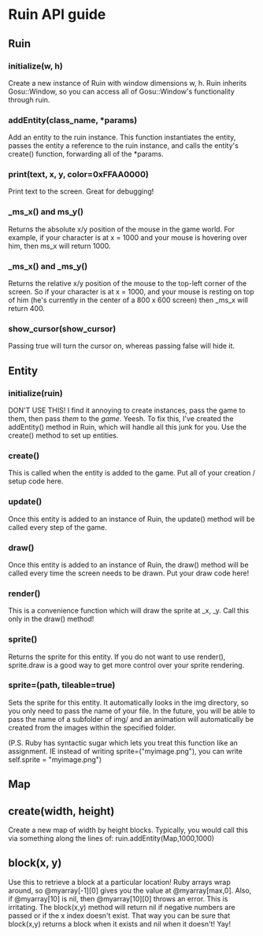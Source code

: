 # Ruin API guide

## Ruin

### initialize(w, h)
Create a new instance of Ruin with window dimensions w, h.
Ruin inherits Gosu::Window, so you can access all of Gosu::Window's functionality through ruin.

### addEntity(class_name, *params)
Add an entity to the ruin instance. This function instantiates the entity, passes the entity a reference to the ruin instance, and calls the entity's create() function, forwarding all of the *params.

### print(text, x, y, color=0xFFAA0000)
Print text to the screen. Great for debugging!

### _ms_x() and ms_y()
Returns the absolute x/y position of the mouse in the game world. For example, if your character is at x = 1000 and your mouse is hovering over him, then ms_x will return 1000.

### _ms_x() and _ms_y()
Returns the relative x/y position of the mouse to the top-left corner of the screen. So if your character is at x = 1000, and your mouse is resting on top of him (he's currently in the center of a 800 x 600 screen) then _ms_x will return 400.

### show_cursor(show_cursor)
Passing true will turn the cursor on, whereas passing false will hide it.

## Entity

### initialize(ruin)
DON'T USE THIS! I find it annoying to create instances, pass the game to them, then pass _them_ to the _game_. Yeesh. To fix this, I've created the addEntity() method in Ruin, which will handle all this junk for you. Use the create() method to set up entities.

### create()
This is called when the entity is added to the game. Put all of your creation / setup code here.

### update()
Once this entity is added to an instance of Ruin, the update() method will be called every step of the game.

### draw()
Once this entity is added to an instance of Ruin, the draw() method will be called every time the screen needs to be drawn. Put your draw code here!

### render()
This is a convenience function which will draw the sprite at _x, _y. Call this only in the draw() method!

### sprite()
Returns the sprite for this entity. If you do not want to use render(), sprite.draw is a good way to get more control over your sprite rendering.

### sprite=(path, tileable=true)
Sets the sprite for this entity. It automatically looks in the img directory, so you only need to pass the name of your file. In the future, you will be able to pass the name of a subfolder of img/ and an animation will automatically be created from the images within the specified folder. 

(P.S. Ruby has syntactic sugar which lets you treat this function like an assignment. IE instead of writing sprite=("myimage.png"), you can write self.sprite = "myimage.png")

## Map

## create(width, height)
Create a new map of width by height blocks. Typically, you would call this via something along the lines of: ruin.addEntity(Map,1000,1000)

## block(x, y)
Use this to retrieve a block at a particular location! Ruby arrays wrap around, so @myarray[-1][0] gives you the value at @myarray[max,0]. Also, if @myarray[10] is nil, then @myarray[10][0] throws an error. This is irritating. The block(x,y) method will return nil if negative numbers are passed or if the x index doesn't exist. That way you can be sure that block(x,y) returns a block when it exists and nil when it doesn't! Yay!
